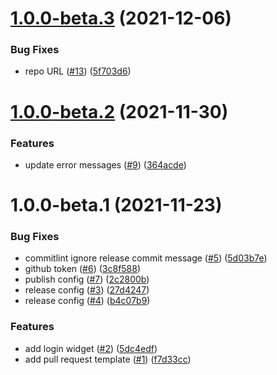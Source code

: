 # [1.0.0-beta.3](https://github.com/airwallex/airwallex-login-widget/compare/v1.0.0-beta.2...v1.0.0-beta.3) (2021-12-06)

### Bug Fixes

- repo URL ([#13](https://github.com/airwallex/airwallex-login-widget/issues/13)) ([5f703d6](https://github.com/airwallex/airwallex-login-widget/commit/5f703d647814cf5f296d3387134658889093ec20))

# [1.0.0-beta.2](https://github.com/airwallex/airwallex-login-widget/compare/v1.0.0-beta.1...v1.0.0-beta.2) (2021-11-30)

### Features

- update error messages ([#9](https://github.com/airwallex/airwallex-login-widget/issues/9)) ([364acde](https://github.com/airwallex/airwallex-login-widget/commit/364acde538111d37c9e9e89b49b1381781d60f12))

# 1.0.0-beta.1 (2021-11-23)

### Bug Fixes

- commitlint ignore release commit message ([#5](https://github.com/airwallex/airwallex-login-widget/issues/5)) ([5d03b7e](https://github.com/airwallex/airwallex-login-widget/commit/5d03b7ef51319df1b7d89c0bbc4e855f29ce14e6))
- github token ([#6](https://github.com/airwallex/airwallex-login-widget/issues/6)) ([3c8f588](https://github.com/airwallex/airwallex-login-widget/commit/3c8f5884b2f5eece9385d3959d16af8401f3e734))
- publish config ([#7](https://github.com/airwallex/airwallex-login-widget/issues/7)) ([2c2800b](https://github.com/airwallex/airwallex-login-widget/commit/2c2800bd531bf0cb1934f3b8f2d262355dc1fd32))
- release config ([#3](https://github.com/airwallex/airwallex-login-widget/issues/3)) ([27d4247](https://github.com/airwallex/airwallex-login-widget/commit/27d4247d949f7d427ea8f615032f4ac20feba10f))
- release config ([#4](https://github.com/airwallex/airwallex-login-widget/issues/4)) ([b4c07b9](https://github.com/airwallex/airwallex-login-widget/commit/b4c07b965c3e2d328df95489044d002de93e4f93))

### Features

- add login widget ([#2](https://github.com/airwallex/airwallex-login-widget/issues/2)) ([5dc4edf](https://github.com/airwallex/airwallex-login-widget/commit/5dc4edfb2de605636e0c594dc06596192bfa0837))
- add pull request template ([#1](https://github.com/airwallex/airwallex-login-widget/issues/1)) ([f7d33cc](https://github.com/airwallex/airwallex-login-widget/commit/f7d33cc4d501986ddf59cf2fcdadd18756934509))
